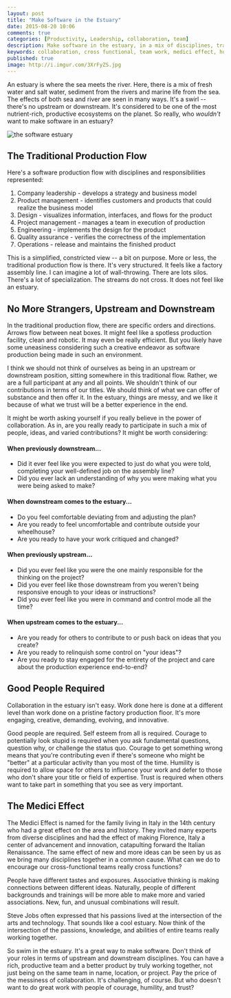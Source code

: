 ```yaml
---
layout: post
title: "Make Software in the Estuary"
date: 2015-08-20 10:06
comments: true
categories: [Productivity, Leadership, collaboration, team]
description: Make software in the estuary, in a mix of disciplines, training, and collaboration
keywords: collaboration, cross functional, team work, medici effect, humility, productivity
published: true
image: http://i.imgur.com/3XrFyZS.jpg
---
```


An estuary is where the sea meets the river.  Here, there is a mix of fresh water and salt water, sediment from the rivers and marine life from the sea.  The effects of both sea and river are seen in many ways.  It's a swirl -- there's no upstream or downstream.  It's considered to be one of the most nutrient-rich, productive ecosystems on the planet.  So really, who *wouldn't* want to make software in an estuary?

![the software estuary](http://i.imgur.com/3XrFyZS.jpg)

<!--more-->

## The Traditional Production Flow

Here's a software production flow with disciplines and responsibilities represented:

1. Company leadership - develops a strategy and business model
2. Product management - identifies customers and products that could realize the business model
3. Design - visualizes information, interfaces, and flows for the product
4. Project management - manages a team in execution of production
5. Engineering - implements the design for the product
6. Quality assurance - verifies the correctness of the implementation
7. Operations - release and maintains the finished product

This is a simplified, constricted view -- a bit on purpose.  More or less, the traditional production flow is there.  It's very structured.  It feels like a factory assembly line.  I can imagine a lot of wall-throwing.  There are lots silos.  There's a lot of specialization.  The streams do not cross.  It does not feel like an estuary.

## No More Strangers, Upstream and Downstream

In the traditional production flow, there are specific orders and directions.  Arrows flow between neat boxes.  It might feel like a spotless production facility, clean and robotic.  It may even be really efficient.  But you likely have some uneasiness considering such a creative endeavor as software production being made in such an environment.

I think we should not think of ourselves as being in an upstream or downstream position, sitting somewhere in this traditional flow.  Rather, we are a full participant at any and all points.  We shouldn't think of our contributions in terms of our titles.  We should think of what we can offer of substance and then offer it.  In the estuary, things are messy, and we like it because of what we trust will be a better experience in the end.

It might be worth asking yourself if you really believe in the power of collaboration.  As in, are you really ready to participate in such a mix of people, ideas, and varied contributions?  It might be worth considering:

#### When previously downstream...

- Did it ever feel like you were expected to just do what you were told, completing your well-defined job on the assembly line?
- Did you ever lack an understanding of why you were making what you were being asked to make?

#### When downstream comes to the estuary...

- Do you feel comfortable deviating from and adjusting the plan?
- Are you ready to feel uncomfortable and contribute outside your wheelhouse?
- Are you ready to have your work critiqued and changed?

#### When previously upstream...

- Did you ever feel like you were the one mainly responsible for the thinking on the project?
- Did you ever feel like those downstream from you weren't being responsive enough to your ideas or instructions?
- Did you ever feel like you were in command and control mode all the time?

#### When upstream comes to the estuary...

- Are you ready for others to contribute to or push back on ideas that you create?
- Are you ready to relinquish some control on "your ideas"?
- Are you ready to stay engaged for the entirety of the project and care about the production experience end-to-end?

## Good People Required

Collaboration in the estuary isn't easy.  Work done here is done at a different level than work done on a pristine factory production floor.  It's more engaging, creative, demanding, evolving, and innovative.

Good people are required.  Self esteem from all is required.  Courage to potentially look stupid is required when you ask fundamental questions, question why, or challenge the status quo.  Courage to get something wrong means that you're contributing even if there's someone who might be "better" at a particular activity than you most of the time.  Humility is required to allow space for others to influence your work and defer to those who don't share your title or field of expertise.  Trust is required when others want to take part in something that you see as very important.

## The Medici Effect

The Medici Effect is named for the family living in Italy in the 14th century who had a great effect on the area and history.  They invited many experts from diverse disciplines and had the effect of making Florence, Italy a center of advancement and innovation, catapulting forward the Italian Renaissance.  The same effect of new and more ideas can be seen by us as we bring many disciplines together in a common cause.  What can we do to encourage our cross-functional teams really cross functions?

People have different tastes and exposures.  Associative thinking is making connections between different ideas.  Naturally, people of different backgrounds and trainings will be more able to make more and varied associations.  New, fun, and unusual combinations will result.

Steve Jobs often expressed that his passions lived at the intersection of the arts and technology.  That sounds like a cool estuary.  Now think of the intersection of the passions, knowledge, and abilities of entire teams really working together.

So swim in the estuary.  It's a great way to make software.  Don't think of your roles in terms of upstream and downstream disciplines.  You can have a rich, productive team and a better product by truly working together, not just being on the same team in name, location, or project.  Pay the price of the messiness of collaboration.  It's challenging, of course.  But who doesn't want to do great work with people of courage, humility, and trust?